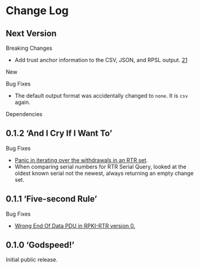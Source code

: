 # Change Log

## Next Version

Breaking Changes

* Add trust anchor information to the CSV, JSON, and RPSL output. [21]

New

Bug Fixes

* The default output format was accidentally changed to `none`. It is
  `csv` again.

Dependencies

[21]: https://github.com/NLnetLabs/routinator/pull/21


## 0.1.2 ‘And I Cry If I Want To’

Bug Fixes

* [Panic in iterating over the withdrawals in an RTR set][17].
* When comparing serial numbers for RTR Serial Query, looked at the oldest
  known serial not the newest, always returning an empty change set.

[17]: https://github.com/NLnetLabs/routinator/issues/17


## 0.1.1 ‘Five-second Rule’

Bug Fixes

* [Wrong End Of Data PDU in RPKI-RTR version 0.][15]

[15]: https://github.com/NLnetLabs/routinator/issues/15


## 0.1.0 ‘Godspeed!’

Initial public release.


